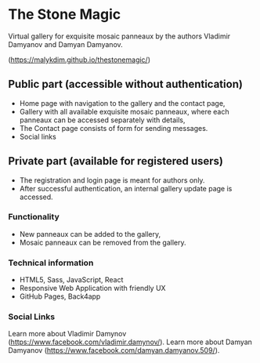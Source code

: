 # The Stone Magic

Virtual gallery for exquisite mosaic panneaux by the authors Vladimir Damyanov and Damyan Damyanov.

(https://malykdim.github.io/thestonemagic/)

## Public part (accessible without authentication)
  * Home page with navigation to the gallery and the contact page,
  * Gallery with all available exquisite mosaic panneaux, where each panneaux can be accessed separately with details,
  * The Contact page consists of form for sending messages. 
  * Social links

## Private part (available for registered users)
 * The registration and login page is meant for authors only. 
 * After successful authentication, an internal gallery update page is accessed.

### Functionality
 * New panneaux can be added to the gallery,
 * Mosaic panneaux can be removed from the gallery.
 
### Technical information
 * HTML5, Sass, JavaScript, React
 * Responsive Web Application with friendly UX
 * GitHub Pages, Back4app


### Social Links
Learn more about Vladimir Damynov (https://www.facebook.com/vladimir.damynov/).
Learn more about Damyan Damyanov (https://www.facebook.com/damyan.damyanov.509/).

